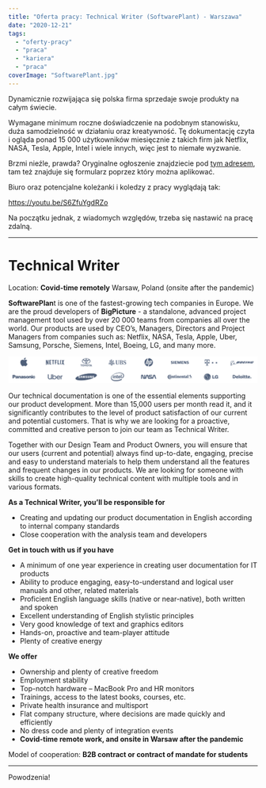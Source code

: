 ```yaml
---
title: "Oferta pracy: Technical Writer (SoftwarePlant) - Warszawa"
date: "2020-12-21"
tags:
  - "oferty-pracy"
  - "praca"
  - "kariera"
  - "praca"
coverImage: "SoftwarePlant.jpg"
---
```


Dynamicznie rozwijająca się polska firma sprzedaje swoje produkty na całym
świecie.

Wymagane minimum roczne doświadczenie na podobnym stanowisku, duża samodzielność
w działaniu oraz kreatywność. Tę dokumentację czyta i ogląda ponad 15 000
użytkowników miesięcznie z takich firm jak Netflix, NASA, Tesla, Apple, Intel i
wiele innych, więc jest to niemałe wyzwanie.

Brzmi nieźle, prawda? Oryginalne ogłoszenie znajdziecie pod
[tym adresem](https://softwareplant.com/technical-writer/), tam też znajduje się
formularz poprzez który można aplikować.

Biuro oraz potencjalne koleżanki i koledzy z pracy wyglądają tak:

https://youtu.be/S6ZfuYgdRZo

Na początku jednak, z wiadomych względów, trzeba się nastawić na pracę zdalną.

---

# Technical Writer

Location: **Covid-time remotely** Warsaw, Poland (onsite after the pandemic)

**SoftwarePlan**t is one of the fastest-growing tech companies in Europe. We are
the proud developers of **BigPicture** - a standalone, advanced project
management tool used by over 20 000 teams from companies all over the world. Our
products are used by CEO’s, Managers, Directors and Project Managers from
companies such as: Netflix, NASA, Tesla, Apple, Uber, Samsung, Porsche, Siemens,
Intel, Boeing, LG, and many more.

![](images/SoftwarePlant-Clients.png)

Our technical documentation is one of the essential elements supporting our
product development. More than 15,000 users per month read it, and it
significantly contributes to the level of product satisfaction of our current
and potential customers. That is why we are looking for a proactive, committed
and creative person to join our team as Technical Writer.

Together with our Design Team and Product Owners, you will ensure that our users
(current and potential) always find up-to-date, engaging, precise and easy to
understand materials to help them understand all the features and frequent
changes in our products. We are looking for someone with skills to create
high-quality technical content with multiple tools and in various formats.

**As a Technical Writer, you’ll be responsible for**

- Creating and updating our product documentation in English according to
  internal company standards
- Close cooperation with the analysis team and developers

**Get in touch with us if you have**

- A minimum of one year experience in creating user documentation for IT
  products
- Ability to produce engaging, easy-to-understand and logical user manuals and
  other, related materials
- Proficient English language skills (native or near-native), both written and
  spoken
- Excellent understanding of English stylistic principles
- Very good knowledge of text and graphics editors
- Hands-on, proactive and team-player attitude
- Plenty of creative energy

**We offer**

- Ownership and plenty of creative freedom
- Employment stability
- Top-notch hardware – MacBook Pro and HR monitors
- Trainings, access to the latest books, courses, etc.
- Private health insurance and multisport
- Flat company structure, where decisions are made quickly and efficiently
- No dress code and plenty of integration events
- **Covid-time remote work, and onsite in Warsaw after the pandemic**

Model of cooperation: **B2B contract or contract of mandate for students**

---

Powodzenia!
